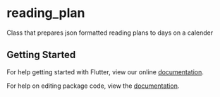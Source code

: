 # reading_plan

Class that prepares json formatted reading plans to days on a calender

## Getting Started

For help getting started with Flutter, view our online [documentation](https://flutter.io/).

For help on editing package code, view the [documentation](https://flutter.io/developing-packages/).
